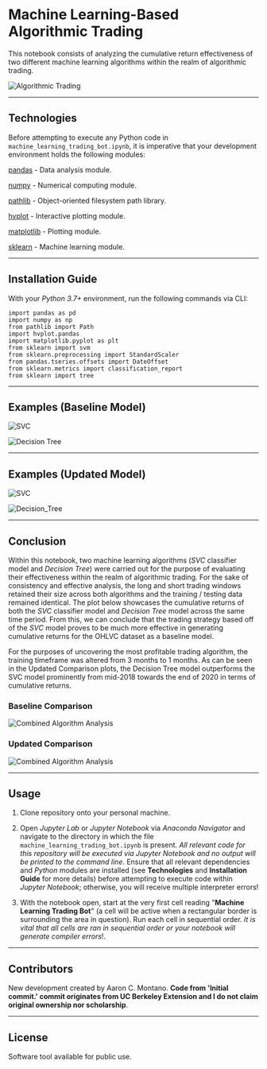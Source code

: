 # Machine Learning-Based Algorithmic Trading

This notebook consists of analyzing the cumulative return effectiveness of two different machine learning algorithms within the realm of algorithmic trading. 

![Algorithmic Trading](./Images/algorithmic_trading.jpeg)

---

## Technologies

Before attempting to execute any Python code in `machine_learning_trading_bot.ipynb`, it is imperative that your development environment holds the following modules:

[pandas](https://pandas.pydata.org/pandas-docs/stable/) - Data analysis module.

[numpy](https://numpy.org/install/) - Numerical computing module.

[pathlib](https://docs.python.org/3/library/pathlib.html) - Object-oriented filesystem path library.

[hvplot](https://hvplot.holoviz.org/) - Interactive plotting module. 

[matplotlib](https://matplotlib.org/) - Plotting module. 

[sklearn](https://sklearn.org/) - Machine learning module.

---

## Installation Guide

With your _Python 3.7+_ environment, run the following commands via CLI:

```
import pandas as pd
import numpy as np
from pathlib import Path
import hvplot.pandas
import matplotlib.pyplot as plt
from sklearn import svm
from sklearn.preprocessing import StandardScaler
from pandas.tseries.offsets import DateOffset
from sklearn.metrics import classification_report
from sklearn import tree
```

---

## Examples (Baseline Model)

![SVC](./Images/SVC.png)

![Decision Tree](./Images/Decision_Tree.png)

---

## Examples (Updated Model)

![SVC](./Images/SVC_2.png)

![Decision_Tree](./Images/Decision_Tree_2.png)

---

## Conclusion

Within this notebook, two machine learning algorithms (_SVC_ classifier model and _Decision Tree_) were carried out for the purpose of evaluating their effectiveness within the realm of algorithmic trading. For the sake of consistency and effective analysis, the long and short trading windows retained their size across both algorithms and the training / testing data remained identical. The plot below showcases the cumulative returns of both the _SVC_ classifier model and _Decision Tree_ model across the same time period. From this, we can conclude that the trading strategy based off of the _SVC_ model proves to be much more effective in generating cumulative returns for the OHLVC dataset as a baseline model. 

For the purposes of uncovering the most profitable trading algorithm, the training timeframe was altered from 3 months to 1 months. As can be seen in the Updated Comparison plots, the Decision Tree model outperforms the SVC model prominently from mid-2018 towards the end of 2020 in terms of cumulative returns. 

### Baseline Comparison

![Combined Algorithm Analysis](./Images/Combined.png)

### Updated Comparison 

![Combined Algorithm Analysis](./Images/Combined_2.png)

---

## Usage

1. Clone repository onto your personal machine. 

2. Open _Jupyter Lab_ or _Jupyter Notebook_ via _Anaconda Navigator_ and navigate to the directory in which the file `machine_learning_trading_bot.ipynb` is present. _All relevant code for this repository will be executed via Jupyter Notebook and no output will be printed to the command line_. Ensure that all relevant dependencies and _Python_ modules are installed (see __Technologies__ and __Installation Guide__ for more details) before attempting to execute code within _Jupyter Notebook_; otherwise, you will receive multiple interpreter errors! 

3. With the notebook open, start at the very first cell reading "__Machine Learning Trading Bot__" (a cell will be active when a rectangular border is surrounding the area in question). Run each cell in sequential order. _It is vital that all cells are ran in sequential order or your notebook will generate compiler errors_!. 

---

## Contributors

New development created by Aaron C. Montano. **Code from 'Initial commit.' commit originates from UC Berkeley Extension and I do not claim original ownership nor scholarship**.

---

## License

Software tool available for public use. 
